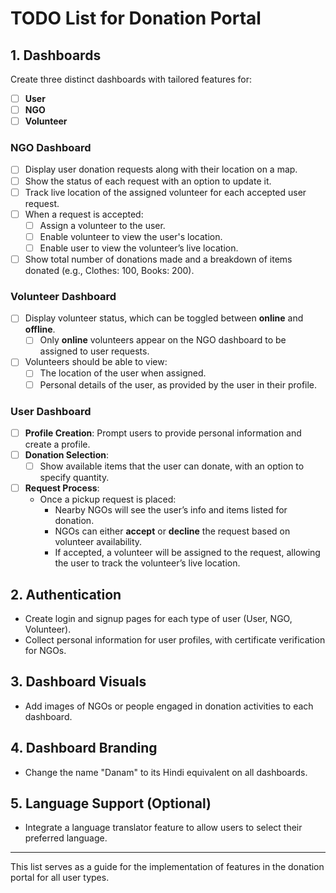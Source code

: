# TODO List for Donation Portal

## 1. Dashboards

Create three distinct dashboards with tailored features for:

- [ ] **User**
- [ ] **NGO**
- [ ] **Volunteer**

### NGO Dashboard

- [ ] Display user donation requests along with their location on a map.
- [ ] Show the status of each request with an option to update it.
- [ ] Track live location of the assigned volunteer for each accepted user request.
- [ ] When a request is accepted:
  - [ ] Assign a volunteer to the user.
  - [ ] Enable volunteer to view the user's location.
  - [ ] Enable user to view the volunteer’s live location.
- [ ] Show total number of donations made and a breakdown of items donated (e.g., Clothes: 100,
      Books: 200).

### Volunteer Dashboard

- [ ] Display volunteer status, which can be toggled between **online** and **offline**.
  - [ ] Only **online** volunteers appear on the NGO dashboard to be assigned to user requests.
- [ ] Volunteers should be able to view:
  - [ ] The location of the user when assigned.
  - [ ] Personal details of the user, as provided by the user in their profile.

### User Dashboard

- [ ] **Profile Creation**: Prompt users to provide personal information and create a profile.
- [ ] **Donation Selection**:
  - [ ] Show available items that the user can donate, with an option to specify quantity.
- [ ] **Request Process**:
  - Once a pickup request is placed:
    - Nearby NGOs will see the user’s info and items listed for donation.
    - NGOs can either **accept** or **decline** the request based on volunteer availability.
    - If accepted, a volunteer will be assigned to the request, allowing the user to track the
      volunteer’s live location.

## 2. Authentication

- Create login and signup pages for each type of user (User, NGO, Volunteer).
- Collect personal information for user profiles, with certificate verification for NGOs.

## 3. Dashboard Visuals

- Add images of NGOs or people engaged in donation activities to each dashboard.

## 4. Dashboard Branding

- Change the name "Danam" to its Hindi equivalent on all dashboards.

## 5. Language Support (Optional)

- Integrate a language translator feature to allow users to select their preferred language.

---

This list serves as a guide for the implementation of features in the donation portal for all user
types.

